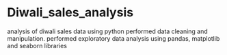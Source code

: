 # Diwali_sales_analysis
analysis of diwali sales data using python 
performed data cleaning and manipulation.
performed exploratory data analysis using pandas, matplotlib and seaborn libraries

